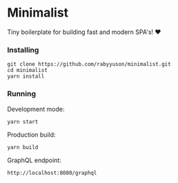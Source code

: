 # Minimalist

Tiny boilerplate for building fast and modern SPA's! ❤

### Installing

```
git clone https://github.com/rabyyuson/minimalist.git
cd minimalist
yarn install
```

### Running

Development mode:

```
yarn start
```

Production build:

```
yarn build
```

GraphQL endpoint:

```
http://localhost:8080/graphql
```